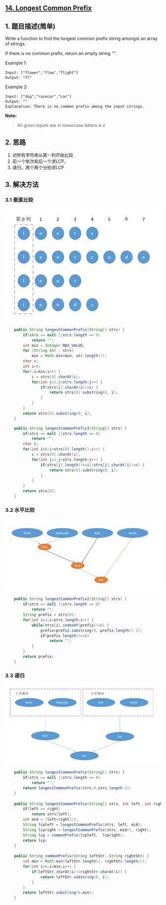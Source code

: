 ## [14. Longest Common Prefix](https://leetcode-cn.com/problems/longest-common-prefix/)

## 1. 题目描述\(简单\)

Write a function to find the longest common prefix string amongst an array of strings.

If there is no common prefix, return an empty string "".

Example 1:

```
Input: ["flower","flow","flight"]
Output: "fl"
```

Example 2:

```
Input: ["dog","racecar","car"]
Output: ""
Explanation: There is no common prefix among the input strings.
```

**Note:**

> All given inputs are in lowercase letters a-z

## 2. 思路

1. 对所有字符串从第一列开始比较
2. 前一个依次和后一个求LCP，
3. 递归，两个两个分别求LCP

## 3. 解决方法

### 3.1 垂直比较

![](/assets/001-100/014-solution-1.png)

```java
    public String longestCommonPrefix(String[] strs) {
        if(strs == null ||strs.length == 0)
            return "";
        int min = Integer.MAX_VALUE;
        for (String str : strs)
            min = Math.min(min, str.length());
        char c;
        int i=0;
        for(;i<min;i++) {
            c = strs[0].charAt(i);
            for(int j=1;j<strs.length;j++) {
                if(strs[j].charAt(i)!=c) {
                    return strs[0].substring(0, i);
                }
            }
        }
        return strs[0].substring(0, i);
    }
```

```java
    public String longestCommonPrefix3(String[] strs) {
        if(strs == null ||strs.length == 0)
            return "";
        char c;
        for(int i=0;i<strs[0].length();i++) {
            c = strs[0].charAt(i);
            for(int j=1;j<strs.length;j++) {
                if(strs[j].length()<=i||strs[j].charAt(i)!=c) {
                    return strs[0].substring(0, i);
                }
            }
        }
        return strs[0];
    }
```

### 3.2 水平比较

![](/assets/001-100/014-solution-2.png)

```java
    public String longestCommonPrefix2(String[] strs) {
        if(strs == null ||strs.length == 0)
            return "";
        String prefix = strs[0];
        for(int i=1;i<strs.length;i++) {
            while(strs[i].indexOf(prefix)!=0) {
                prefix=prefix.substring(0, prefix.length()-1);
                if(prefix.length()==0)
                    return "";
            }
        }
        return prefix;
    }
```

### 3.3 递归

![](/assets/001-100/014-solution-3.png)

```java
    public String longestCommonPrefix(String[] strs) {
        if(strs == null ||strs.length == 0)
            return "";
        return longestCommonPrefix(strs,0,strs.length-1);
    }

    public String longestCommonPrefix(String[] strs, int left, int right) {
        if(left == right)
            return strs[left];
        int mid = (left+right)/2;
        String lcpleft = longestCommonPrefix(strs, left, mid);
        String lcpright = longestCommonPrefix(strs, mid+1, right);
        String lcp = commonPrefix(lcpleft,  lcpright);
        return lcp;
    }

    public String commonPrefix(String leftStr, String rightStr) {
        int min = Math.min(leftStr.length(), rightStr.length());
        for(int i=0;i<min;i++) {
            if(leftStr.charAt(i)!=rightStr.charAt(i)) {
                return leftStr.substring(0, i);
            }
        }
        return leftStr.substring(0,min);
    }
```



